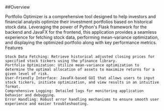##Overview

Portfolio Optimizer is a comprehensive tool designed to help investors and financial analysts optimize their investment portfolios based on historical stock data. Leveraging the power of Python's Flask framework for the backend and JavaFX for the frontend, this application provides a seamless experience for fetching stock data, performing mean-variance optimization, and displaying the optimized portfolio along with key performance metrics.
Features

    Stock Data Fetching: Retrieve historical adjusted closing prices for specified stock tickers using the yfinance library.
    Portfolio Optimization: Utilize mean-variance optimization to determine the optimal allocation of assets to maximize returns for a given level of risk.
    User-Friendly Interface: JavaFX-based GUI that allows users to input stock tickers, initiate optimization, and view results in an intuitive format.
    Comprehensive Logging: Detailed logs for monitoring application behavior and debugging.
    Error Handling: Robust error handling mechanisms to ensure smooth user experience and easier troubleshooting.

